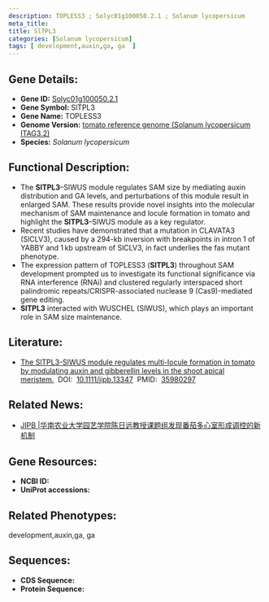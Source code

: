 ```yaml
---
description: TOPLESS3 ; Solyc01g100050.2.1 ; Solanum lycopersicum
meta_title:
title: SlTPL3
categories: [Solanum lycopersicum]
tags: [ development,auxin,ga, ga  ]
---
```


## Gene Details:
- **Gene ID:**	[Solyc01g100050.2.1]()
- **Gene Symbol:** SlTPL3
- **Gene Name:** TOPLESS3
- **Genome Version:** [tomato reference genome (Solanum lycopersicum ITAG3.2)]()
- **Species:** *Solanum lycopersicum*

## Functional Description:
   - The **SlTPL3**–SlWUS module regulates SAM size by mediating auxin distribution and GA levels, and perturbations of this module result in enlarged SAM. These results provide novel insights into the molecular mechanism of SAM maintenance and locule formation in tomato and highlight the **SlTPL3**–SlWUS module as a key regulator.
   - Recent studies have demonstrated that a mutation in CLAVATA3 (SlCLV3), caused by a 294-kb inversion with breakpoints in intron 1 of YABBY and 1 kb upstream of SlCLV3, in fact underlies the fas mutant phenotype.
   - The expression pattern of TOPLESS3 (**SlTPL3**) throughout SAM development prompted us to investigate its functional significance via RNA interference (RNAi) and clustered regularly interspaced short palindromic repeats/CRISPR-associated nuclease 9 (Cas9)-mediated gene editing.
   - **SlTPL3** interacted with WUSCHEL (SlWUS), which plays an important role in SAM size maintenance. 

## Literature:
   - [The SlTPL3-SlWUS module regulates multi-locule formation in tomato by modulating auxin and gibberellin levels in the shoot apical meristem.]( https://onlinelibrary.wiley.com/doi/10.1111/jipb.13347)&nbsp;&nbsp;DOI:&nbsp;&nbsp;[10.1111/jipb.13347](https://onlinelibrary.wiley.com/doi/10.1111/jipb.13347)&nbsp;&nbsp;PMID:&nbsp;&nbsp;[35980297](https://pubmed.ncbi.nlm.nih.gov/35980297/)

## Related News:
   - [JIPB | ​华南农业大学园艺学院陈日远教授课题组发现番茄多心室形成调控的新机制](https://mp.weixin.qq.com/s?__biz=Mzg3MDEwNDEyMg==&mid=2247536664&idx=5&sn=eaffb3de8a589b94a5a6f6f8ca732980&chksm=ce90fd4df9e7745ba737f0e75c0dd8f85e5e4dfc1e4f0dc494d598f221aaece84ef5995a569b&scene=27#wechat_redirect)

## Gene Resources:
- **NCBI ID:** [](https://www.ncbi.nlm.nih.gov/gene/?term=)
- **UniProt accessions:** [](https://www.uniprot.org/uniprotkb//entry)

## Related Phenotypes:
development,auxin,ga, ga 

## Sequences:
- **CDS Sequence:**
- **Protein Sequence:**
